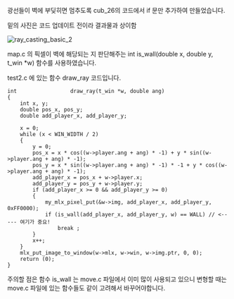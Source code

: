 광선들이 벽에 부딪히면 멈추도록 cub_26의 코드에서 if 문만 추가하여 만들었습니다.

밑의 사진은 코드 업데이트 전이라 결과물과 상이함

![ray_casting_basic_2](https://user-images.githubusercontent.com/59194905/94107582-c56ce480-fe78-11ea-9c51-ab056503aed7.gif)

map.c 의 픽셀이 벽에 해당되는 지 판단해주는 int is_wall(double x, double y, t_win *w) 함수를 사용하였습니다.

test2.c 에 있는 함수 draw_ray 코드입니다.
```
int					draw_ray(t_win *w, double ang)
{
	int x, y;
	double pos_x, pos_y;
	double add_player_x, add_player_y;

	x = 0;
	while (x < WIN_WIDTH / 2)
	{
		y = 0;
		pos_x = x * cos((w->player.ang + ang) * -1) + y * sin((w->player.ang + ang) * -1);
		pos_y = x * sin((w->player.ang + ang) * -1) * -1 + y * cos((w->player.ang + ang) * -1);
		add_player_x = pos_x + w->player.x;
		add_player_y = pos_y + w->player.y;
		if (add_player_x >= 0 && add_player_y >= 0)
		{
			my_mlx_pixel_put(&w->img, add_player_x, add_player_y, 0xFF0000);
			if (is_wall(add_player_x, add_player_y, w) == WALL) // <----- 여기가 중요!
				break ;
		}
		x++;
	}
	mlx_put_image_to_window(w->mlx, w->win, w->img.ptr, 0, 0);
	return (0);
}
```

주의할 점은 함수 is_wall 는 move.c 파일에서 이미 많이 사용되고 있으니 변형할 때는 move.c 파일에 있는 함수들도 같이 고려해서 바꾸어야합니다.